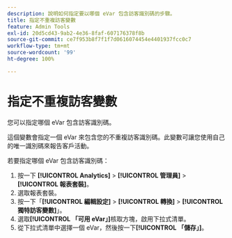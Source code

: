 ```yaml
---
description: 說明如何指定要以哪個 eVar 包含訪客識別碼的步驟。
title: 指定不重複訪客變數
feature: Admin Tools
exl-id: 20d5cd43-9ab2-4e36-8faf-607176378f8b
source-git-commit: ce7f953b8f7f1f7d0616074454e4401937fcc0c7
workflow-type: tm+mt
source-wordcount: '99'
ht-degree: 100%

---
```


# 指定不重複訪客變數

您可以指定哪個 eVar 包含訪客識別碼。

這個變數會指定一個 eVar 來包含您的不重複訪客識別碼。此變數可讓您使用自己的唯一識別碼來報告客戶活動。

若要指定哪個 eVar 包含訪客識別碼：

1. 按一下 **[!UICONTROL Analytics]** > **[!UICONTROL 管理員]** > **[!UICONTROL 報表套裝]**。
1. 選取報表套裝。
1. 按一下「**[!UICONTROL 編輯設定]** > **[!UICONTROL 轉換]** > **[!UICONTROL 獨特訪客變數]**」。
1.  選取&#x200B;**[!UICONTROL 「可用 eVar」]**&#x200B;核取方塊，啟用下拉式清單。
1. 從下拉式清單中選擇一個 eVar，然後按一下&#x200B;**[!UICONTROL 「儲存」]**。
